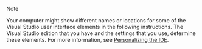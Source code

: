 > [!NOTE]
> Your computer might show different names or locations for some of the Visual Studio user interface elements in the following instructions. The Visual Studio edition that you have and the settings that you use, determine these elements. For more information, see [Personalizing the  IDE](../../ide/personalizing-the-visual-studio-ide.md).
